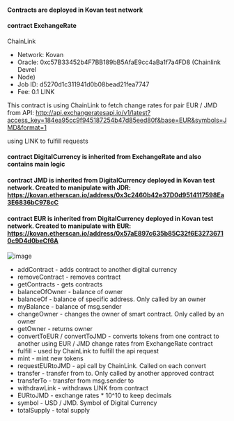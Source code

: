 #### Contracts are deployed in Kovan test network
#### contract ExchangeRate
ChainLink
  * Network: Kovan
  * Oracle: 0xc57B33452b4F7BB189bB5AfaE9cc4aBa1f7a4FD8 (Chainlink Devrel   
  * Node)
  * Job ID: d5270d1c311941d0b08bead21fea7747
  * Fee: 0.1 LINK

This contract is using ChainLink to fetch change rates for pair EUR / JMD from API: http://api.exchangeratesapi.io/v1/latest?access_key=184ea95cc9f945187254b47d85eed80f&base=EUR&symbols=JMD&format=1

using LINK to fulfill requests

#### contract DigitalCurrency is inherited from ExchangeRate and also contains main logic

#### contract JMD is inherited from DigitalCurrency deployed in Kovan test network. Created to manipulate with JDR: https://kovan.etherscan.io/address/0x3c2460b42e37D0d9514117598Ea3E6836bC978cC

#### contract EUR is inherited from DigitalCurrency deployed in Kovan test network. Created to manipulate with EUR: https://kovan.etherscan.io/address/0x57aE897c635b85C32f6E32736710c9D4d0beCf6A

![image](https://user-images.githubusercontent.com/44225021/156320484-55328c84-201b-48d0-bf5a-839d358a48e0.png)

* addContract - adds contract to another digital currency
* removeContract - removes contract
* getContracts - gets contracts
* balanceOfOwner - balance of owner
* balanceOf - balance of specific address. Only called by an owner
* myBalance - balance of msg.sender
* changeOwner - changes the owner of smart contract. Only called by an owner
* getOwner - returns owner
* convertToEUR / convertToJMD - converts tokens from one contract to another using EUR / JMD change rates from ExchangeRate contract
* fulfill - used by ChainLink to fulfill the api request
* mint - mint new tokens
* requestEURtoJMD - api call by ChainLink. Called on each convert
* transfer - transfer from to. Only called by another approved contract
* transferTo - transfer from msg.sender to
* withdrawLink - withdraws LINK from contract
* EURtoJMD - exchange rates * 10^10 to keep decimals
* symbol - USD / JMD. Symbol of Digital Currency
* totalSupply - total supply
